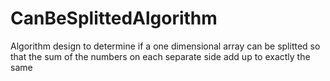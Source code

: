 # CanBeSplittedAlgorithm
Algorithm design to determine if a one dimensional array can be splitted so that the sum of the numbers on each separate side add up to exactly the same
